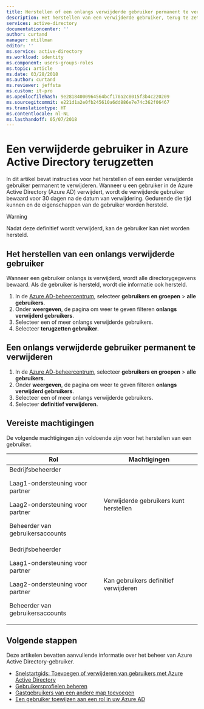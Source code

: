 ```yaml
---
title: Herstellen of een onlangs verwijderde gebruiker permanent te verwijderen in Azure Active Directory | Microsoft Docs
description: Het herstellen van een verwijderde gebruiker, terug te zetten gebruikers bekijken of permanent verwijderen van een gebruiker in Azure Active Directory
services: active-directory
documentationcenter: ''
author: curtand
manager: mtillman
editor: ''
ms.service: active-directory
ms.workload: identity
ms.component: users-groups-roles
ms.topic: article
ms.date: 03/28/2018
ms.author: curtand
ms.reviewer: jeffsta
ms.custom: it-pro
ms.openlocfilehash: 9e28184000964564bcf170a2c8015f3b4c220209
ms.sourcegitcommit: e221d1a2e0fb245610a6dd886e7e74c362f06467
ms.translationtype: HT
ms.contentlocale: nl-NL
ms.lasthandoff: 05/07/2018
---
```

# <a name="restore-a-deleted-user-in-azure-active-directory"></a>Een verwijderde gebruiker in Azure Active Directory terugzetten

In dit artikel bevat instructies voor het herstellen of een eerder verwijderde gebruiker permanent te verwijderen. Wanneer u een gebruiker in de Azure Active Directory (Azure AD) verwijdert, wordt de verwijderde gebruiker bewaard voor 30 dagen na de datum van verwijdering. Gedurende die tijd kunnen en de eigenschappen van de gebruiker worden hersteld. 

> [!wARNING]
> Nadat deze definitief wordt verwijderd, kan de gebruiker kan niet worden hersteld.


## <a name="how-to-restore-a-recently-deleted-user"></a>Het herstellen van een onlangs verwijderde gebruiker
Wanneer een gebruiker onlangs is verwijderd, wordt alle directorygegevens bewaard. Als de gebruiker is hersteld, wordt die informatie ook hersteld.

1. In de [Azure AD-beheercentrum](https://aad.portal.azure.com), selecteer **gebruikers en groepen** &gt; **alle gebruikers**. 
2. Onder **weergeven**, de pagina om weer te geven filteren **onlangs verwijderd gebruikers**. 
3. Selecteer een of meer onlangs verwijderde gebruikers.
4. Selecteer **terugzetten gebruiker**.

## <a name="how-to-permanently-delete-a-recently-deleted-user"></a>Een onlangs verwijderde gebruiker permanent te verwijderen

1. In de [Azure AD-beheercentrum](https://aad.portal.azure.com), selecteer **gebruikers en groepen** &gt; **alle gebruikers**. 
2. Onder **weergeven**, de pagina om weer te geven filteren **onlangs verwijderd gebruikers**. 
3. Selecteer een of meer onlangs verwijderde gebruikers.
4. Selecteer **definitief verwijderen**.

## <a name="required-permissions"></a>Vereiste machtigingen
De volgende machtigingen zijn voldoende zijn voor het herstellen van een gebruiker.

Rol  | Machtigingen 
--------- | ---------
Bedrijfsbeheerder<p>Laag1-ondersteuning voor partner<p>Laag2-ondersteuning voor partner<p>Beheerder van gebruikersaccounts | Verwijderde gebruikers kunt herstellen 
Bedrijfsbeheerder<p>Laag1-ondersteuning voor partner<p>Laag2-ondersteuning voor partner<p>Beheerder van gebruikersaccounts | Kan gebruikers definitief verwijderen

## <a name="next-steps"></a>Volgende stappen
Deze artikelen bevatten aanvullende informatie over het beheer van Azure Active Directory-gebruiker.

* [Snelstartgids: Toevoegen of verwijderen van gebruikers met Azure Active Directory](add-users-azure-active-directory.md)
* [Gebruikersprofielen beheren](active-directory-users-profile-azure-portal.md)
* [Gastgebruikers van een andere map toevoegen](active-directory-b2b-what-is-azure-ad-b2b.md) 
* [Een gebruiker toewijzen aan een rol in uw Azure AD](active-directory-users-assign-role-azure-portal.md)
